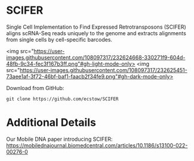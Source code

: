 # SCIFER
Single Cell Implementation to Find Expressed Retrotransposons (SCIFER) aligns scRNA-Seq reads uniquely to the genome and extracts alignments from single cells by cell-specific barcodes.

<img src="https://user-images.githubusercontent.com/108097317/232624668-330271f9-604d-48fb-9c34-fec3f167b3ff.png"#gh-light-mode-only>
<img src="https://user-images.githubusercontent.com/108097317/232625451-73aee1af-3f72-46bf-baf1-faacb2f34fe9.png"#gh-dark-mode-only>

Download from GitHub:
```
git clone https://github.com/ecstow/SCIFER
```

# Additional Details
Our Mobile DNA paper introducing SCIFER: https://mobilednajournal.biomedcentral.com/articles/10.1186/s13100-022-00276-0
